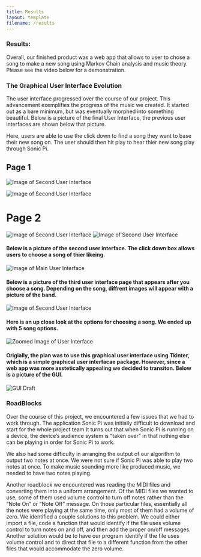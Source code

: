 ```yaml
---
title: Results
layout: template
filename: /results
--- 
```

### Results:

Overall, our finished product was a web app that allows to user to chose a song to make a new song using Markov Chain analysis and music theory. Please see the video below for a demonstration.


### The Graphical User Interface Evolution

The user interface progressed over the course of our project. This advancement exemplifies the progress of the music we created. It started out as a bare minimum, but was eventually morphed into something beautiful. Below is a picture of the final User Interface, the previous user interfaces are shown below that picture.

Here, users are able to use the click down to find a song they want to base their new song on. The user should then hit play to hear thier new song play through Sonic Pi.


## Page 1
![Image of Second User Interface](/ComputerMusic/NewScreenPart1.png?raw=true)

![Image of Second User Interface](/ComputerMusic/NewScreen2.png?raw=true)

# Page 2
![Image of Second User Interface](/ComputerMusic/Page2Screen2.png?raw=true)
![Image of Second User Interface](/ComputerMusic/Screen2Page22.png?raw=true)



#### Below is a picture of the second user interface. The click down box allows users to choose a song of thier likeing.



![Image of Main User Interface](/ComputerMusic/pictures/mainpage.png?raw=true)




#### Below is a picture of the third user interface page that appears after you choose a song. Depending on the song, diffrent images will appear with a picture of the band.



![Image of Second User Interface](/ComputerMusic/pictures/main2.png?raw=true)



#### Here is an up close look at the options for choosing a song. We ended up with 5 song options.


![Zoomed Image of User Interface](/ComputerMusic/pictures/File_000.jpeg?raw=true)


#### Origially, the plan was to use this graphical user interface using Tkinter, which is a simple graphical user interfacae package. However, since a web app was more asstetically appealing we decided to transiton. Below is a picture of the GUI.


![GUI Draft](/ComputerMusic/pictures/GUIDRAFT.png?raw=true)

### RoadBlocks

Over the course of this project, we encountered a few issues that we had to work through. The application Sonic Pi was initially difficult to download and start for the whole project team It turns out that when Sonic Pi is running on a device, the device’s audience system is “taken over” in that nothing else can be playing in order for Sonic Pi to work.

We also had some difficulty in arranging the output of our algorithm to output two notes at once. We were not sure if Sonic Pi was able to play two notes at once. To make music sounding more like produced music, we needed to have two notes playing.

Another roadblock we encountered was reading the MIDI files and converting them into a uniform arrangement. Of the MIDI files we wanted to use, some of them used volume control to turn off notes rather than the “Note On” or “Note Off” message. On those particular files, essentially all the notes were playing at the same time, only most of them had a volume of zero. We identified a couple solutions to this problem. We could either import a file, code a function that would identify if the file uses volume control to turn notes on and off, and then add the proper on/off messages. Another solution would be to have our program identify if the file uses volume control and to direct that file to a different function from the other files that would accommodate the zero volume.



